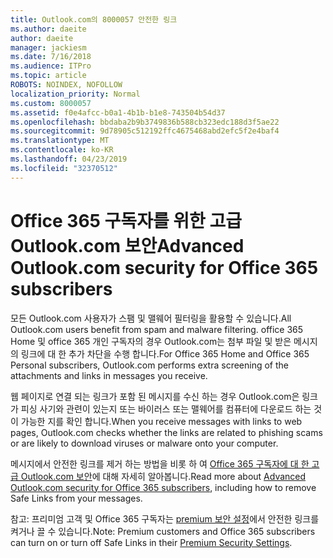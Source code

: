 ```yaml
---
title: Outlook.com의 8000057 안전한 링크
ms.author: daeite
author: daeite
manager: jackiesm
ms.date: 7/16/2018
ms.audience: ITPro
ms.topic: article
ROBOTS: NOINDEX, NOFOLLOW
localization_priority: Normal
ms.custom: 8000057
ms.assetid: f0e4afcc-b0a1-4b1b-b1e8-743504b54d37
ms.openlocfilehash: bbdaba2b9b3749836b588cb323edc188d3f5ae22
ms.sourcegitcommit: 9d78905c512192ffc4675468abd2efc5f2e4baf4
ms.translationtype: MT
ms.contentlocale: ko-KR
ms.lasthandoff: 04/23/2019
ms.locfileid: "32370512"
---
```

# <a name="advanced-outlookcom-security-for-office-365-subscribers"></a><span data-ttu-id="e9f4d-102">Office 365 구독자를 위한 고급 Outlook.com 보안</span><span class="sxs-lookup"><span data-stu-id="e9f4d-102">Advanced Outlook.com security for Office 365 subscribers</span></span>

<span data-ttu-id="e9f4d-103">모든 Outlook.com 사용자가 스팸 및 맬웨어 필터링을 활용할 수 있습니다.</span><span class="sxs-lookup"><span data-stu-id="e9f4d-103">All Outlook.com users benefit from spam and malware filtering.</span></span> <span data-ttu-id="e9f4d-104">office 365 Home 및 office 365 개인 구독자의 경우 Outlook.com는 첨부 파일 및 받은 메시지의 링크에 대 한 추가 차단을 수행 합니다.</span><span class="sxs-lookup"><span data-stu-id="e9f4d-104">For Office 365 Home and Office 365 Personal subscribers, Outlook.com performs extra screening of the attachments and links in messages you receive.</span></span>
  
<span data-ttu-id="e9f4d-105">웹 페이지로 연결 되는 링크가 포함 된 메시지를 수신 하는 경우 Outlook.com은 링크가 피싱 사기와 관련이 있는지 또는 바이러스 또는 맬웨어를 컴퓨터에 다운로드 하는 것이 가능한 지를 확인 합니다.</span><span class="sxs-lookup"><span data-stu-id="e9f4d-105">When you receive messages with links to web pages, Outlook.com checks whether the links are related to phishing scams or are likely to download viruses or malware onto your computer.</span></span>
  
<span data-ttu-id="e9f4d-106">메시지에서 안전한 링크를 제거 하는 방법을 비롯 하 여 [Office 365 구독자에 대 한 고급 Outlook.com 보안](https://go.microsoft.com/fwlink/p/?linkid=2006140)에 대해 자세히 알아봅니다.</span><span class="sxs-lookup"><span data-stu-id="e9f4d-106">Read more about [Advanced Outlook.com security for Office 365 subscribers](https://go.microsoft.com/fwlink/p/?linkid=2006140), including how to remove Safe Links from your messages.</span></span>
  
<span data-ttu-id="e9f4d-107">참고: 프리미엄 고객 및 Office 365 구독자는 [premium 보안 설정](https://outlook.live.com/mail/options/premium/security)에서 안전한 링크를 켜거나 끌 수 있습니다.</span><span class="sxs-lookup"><span data-stu-id="e9f4d-107">Note: Premium customers and Office 365 subscribers can turn on or turn off Safe Links in their [Premium Security Settings](https://outlook.live.com/mail/options/premium/security).</span></span>